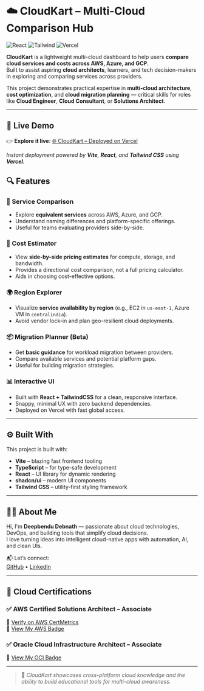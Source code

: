 # ☁️ CloudKart – Multi-Cloud Comparison Hub

![React](https://img.shields.io/badge/Frontend-React-blue?logo=react)  ![Tailwind](https://img.shields.io/badge/Styling-TailwindCSS-38bdf8?logo=tailwindcss)  ![Vercel](https://img.shields.io/badge/Deployed%20on-Vercel-black?logo=vercel)

**CloudKart** is a lightweight multi-cloud dashboard to help users **compare cloud services and costs across AWS, Azure, and GCP**.  
Built to assist aspiring **cloud architects**, learners, and tech decision-makers in exploring and comparing services across providers.

This project demonstrates practical expertise in **multi-cloud architecture**, **cost optimization**, and **cloud migration planning** — critical skills for roles like **Cloud Engineer**, **Cloud Consultant**, or **Solutions Architect**.

---

## 🚀 Live Demo

👉 **Explore it live:** [🌐 CloudKart – Deployed on Vercel](https://cloudkart.vercel.app)

_Instant deployment powered by **Vite**, **React**, and **Tailwind CSS** using **Vercel**._


## 🔍 Features

### 🧭 Service Comparison
- Explore **equivalent services** across AWS, Azure, and GCP.
- Understand naming differences and platform-specific offerings.
- Useful for teams evaluating providers side-by-side.

### 💸 Cost Estimator
- View **side-by-side pricing estimates** for compute, storage, and bandwidth.
- Provides a directional cost comparison, not a full pricing calculator.
- Aids in choosing cost-effective options.

### 🌍 Region Explorer
- Visualize **service availability by region** (e.g., EC2 in `us-east-1`, Azure VM in `centralindia`).
- Avoid vendor lock-in and plan geo-resilient cloud deployments.

### 📦 Migration Planner (Beta)
- Get **basic guidance** for workload migration between providers.
- Compare available services and potential platform gaps.
- Useful for building migration strategies.

### 📊 Interactive UI
- Built with **React + TailwindCSS** for a clean, responsive interface.
- Snappy, minimal UX with zero backend dependencies.
- Deployed on Vercel with fast global access.

---

## ⚙️ Built With

This project is built with:

- **Vite** – blazing fast frontend tooling  
- **TypeScript** – for type-safe development  
- **React** – UI library for dynamic rendering  
- **shadcn/ui** – modern UI components  
- **Tailwind CSS** – utility-first styling framework  

---

## 👨‍💻 About Me

Hi, I'm **Deepbendu Debnath** — passionate about cloud technologies, DevOps, and building tools that simplify cloud decisions.  
I love turning ideas into intelligent cloud-native apps with automation, AI, and clean UIs.

📬 Let’s connect:  
[GitHub](https://github.com/Deepbendu) • [LinkedIn](https://www.linkedin.com/in/deepbendu-debnath)

---

## 📜 Cloud Certifications

### ✅ AWS Certified Solutions Architect – Associate  
🔗 [Verify on AWS CertMetrics](https://cp.certmetrics.com/amazon/en/public/verify/credential/40d503c796ac43eb9f5d3912b5adad30)  
🔗 [View My AWS Badge](https://www.credly.com/badges/e8e56a26-b626-4c1c-b628-a09a277be295/public_url)

### ✅ Oracle Cloud Infrastructure Architect – Associate  
🔗 [View My OCI Badge](https://catalog-education.oracle.com/pls/certview/sharebadge?id=489BF9264BD40C0BBBD9D98EA9C1ADB0A7E67EFB4F71D90DECF03F12DB66C780)

---

> 🧠 _CloudKart showcases cross-platform cloud knowledge and the ability to build educational tools for multi-cloud awareness._
